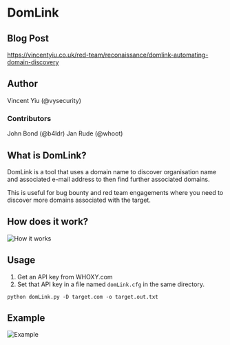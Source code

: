 ﻿# DomLink

## Blog Post

https://vincentyiu.co.uk/red-team/reconaissance/domlink-automating-domain-discovery

## Author

Vincent Yiu (@vysecurity)

### Contributors

John Bond (@b4ldr)
Jan Rude (@whoot)

## What is DomLink?

DomLink is a tool that uses a domain name to discover organisation name and associated e-mail address to then find further associated domains.

This is useful for bug bounty and red team engagements where you need to discover more domains associated with the target.

## How does it work?

![How it works](domLink.png)

## Usage

1) Get an API key from WHOXY.com
2) Set that API key in a file named ```domLink.cfg``` in the same directory.

```
python domLink.py -D target.com -o target.out.txt
```

## Example

![Example](domLink.gif)
